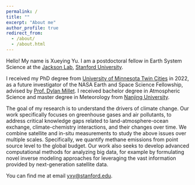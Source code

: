 ```yaml
---
permalink: /
title: ""
excerpt: "About me"
author_profile: true
redirect_from: 
  - /about/
  - /about.html
---
```


Hello! My name is Xueying Yu. I am a postdoctoral fellow in Earth System Science at the [Jackson Lab](https://jacksonlab.stanford.edu/), [Stanford University](https://www.stanford.edu/).

I received my PhD degree from [University of Minnesota Twin Cities](https://twin-cities.umn.edu/) in 2022, as a future investigator of the NASA Earth and Space Science Fellowship, advised by [Prof. Dylan Millet](https://atmoschem.umn.edu/). I received bachelor degree in Atmospheric Science and master degree in Meteorology from [Nanjing University](https://as.nju.edu.cn/as_en/main.htm).

The goal of my research is to understand the drivers of climate change. Our work specifically focuses on greenhouse gases and air pollutants, to address critical knowledge gaps related to land-atmosphere-ocean exchange, climate-chemistry interactions, and their changes over time. We combine satellite and in-situ measurements to study the above issues over multiple scales. Specifically, we quantify methane emissions from point source level to the global budget. Our work also seeks to develop advanced computational methods for analyzing big data, for example by formulating novel inverse modeling approaches for leveraging the vast information provided by next-generation satellite data. 

You can find me at email yxy@stanford.edu.
